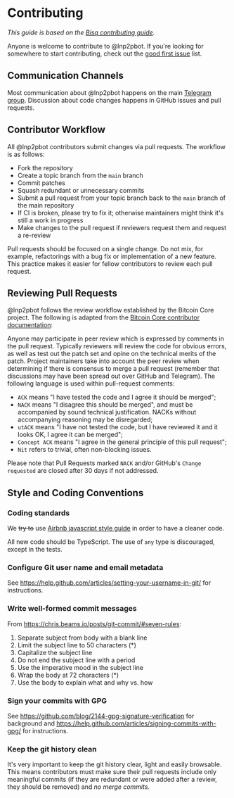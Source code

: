 # Contributing

_This guide is based on the [Bisq contributing guide](https://github.com/bisq-network/bisq/blob/master/CONTRIBUTING.md)._

Anyone is welcome to contribute to @lnp2pbot. If you're looking for somewhere to start contributing, check out the [good first issue](https://github.com/grunch/p2plnbot/issues?q=is%3Aopen+is%3Aissue+label%3A"good+first+issue") list.

## Communication Channels

Most communication about @lnp2pbot happens on the main [Telegram group](https://t.me/lnp2pbotHelp). Discussion about code changes happens in GitHub issues and pull requests.

## Contributor Workflow

All @lnp2pbot contributors submit changes via pull requests. The workflow is as follows:

 - Fork the repository
 - Create a topic branch from the `main` branch
 - Commit patches
 - Squash redundant or unnecessary commits
 - Submit a pull request from your topic branch back to the `main` branch of the main repository
 - If CI is broken, please try to fix it; otherwise maintainers might think it's still a work in progress
 - Make changes to the pull request if reviewers request them and request a re-review

Pull requests should be focused on a single change. Do not mix, for example, refactorings with a bug fix or implementation of a new feature. This practice makes it easier for fellow contributors to review each pull request.

## Reviewing Pull Requests

@lnp2pbot follows the review workflow established by the Bitcoin Core project. The following is adapted from the [Bitcoin Core contributor documentation](https://github.com/bitcoin/bitcoin/blob/master/CONTRIBUTING.md#peer-review):

Anyone may participate in peer review which is expressed by comments in the pull request. Typically reviewers will review the code for obvious errors, as well as test out the patch set and opine on the technical merits of the patch. Project maintainers take into account the peer review when determining if there is consensus to merge a pull request (remember that discussions may have been spread out over GitHub and Telegram). The following language is used within pull-request comments:

 - `ACK` means "I have tested the code and I agree it should be merged";
 - `NACK` means "I disagree this should be merged", and must be accompanied by sound technical justification. NACKs without accompanying reasoning may be disregarded;
 - `utACK` means "I have not tested the code, but I have reviewed it and it looks OK, I agree it can be merged";
 - `Concept ACK` means "I agree in the general principle of this pull request";
 - `Nit` refers to trivial, often non-blocking issues.

Please note that Pull Requests marked `NACK` and/or GitHub's `Change requested` are closed after 30 days if not addressed.

## Style and Coding Conventions

### Coding standards

We ~~try to~~ use [Airbnb javascript style guide](https://github.com/airbnb/javascript) in order to have a cleaner code.

All new code should be TypeScript. The use of `any` type is discouraged, except in the tests.

### Configure Git user name and email metadata

See https://help.github.com/articles/setting-your-username-in-git/ for instructions.

### Write well-formed commit messages

From https://chris.beams.io/posts/git-commit/#seven-rules:

 1. Separate subject from body with a blank line
 2. Limit the subject line to 50 characters (*)
 3. Capitalize the subject line
 4. Do not end the subject line with a period
 5. Use the imperative mood in the subject line
 6. Wrap the body at 72 characters (*)
 7. Use the body to explain what and why vs. how


### Sign your commits with GPG

See https://github.com/blog/2144-gpg-signature-verification for background and
https://help.github.com/articles/signing-commits-with-gpg/ for instructions.

### Keep the git history clean

It's very important to keep the git history clear, light and easily browsable. This means contributors must make sure their pull requests include only meaningful commits (if they are redundant or were added after a review, they should be removed) and _no merge commits_.
